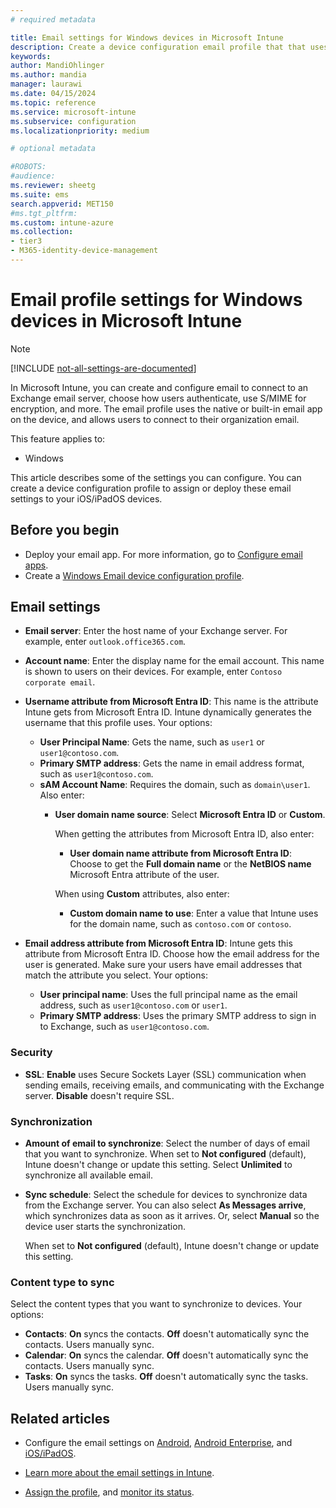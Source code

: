 ```yaml
---
# required metadata

title: Email settings for Windows devices in Microsoft Intune
description: Create a device configuration email profile that that uses Exchange servers, and retrieves attributes from Microsoft Entra ID. You can also enable SSL, and synchronize email and schedules on Windows 10/11 client devices using Microsoft Intune.
keywords:
author: MandiOhlinger
ms.author: mandia
manager: laurawi
ms.date: 04/15/2024
ms.topic: reference
ms.service: microsoft-intune
ms.subservice: configuration
ms.localizationpriority: medium

# optional metadata

#ROBOTS:
#audience:
ms.reviewer: sheetg
ms.suite: ems
search.appverid: MET150
#ms.tgt_pltfrm:
ms.custom: intune-azure
ms.collection:
- tier3
- M365-identity-device-management
---
```


# Email profile settings for Windows devices in Microsoft Intune

> [!NOTE]
> [!INCLUDE [not-all-settings-are-documented](../includes/not-all-settings-are-documented.md)]

In Microsoft Intune, you can create and configure email to connect to an Exchange email server, choose how users authenticate, use S/MIME for encryption, and more. The email profile uses the native or built-in email app on the device, and allows users to connect to their organization email.

This feature applies to:

- Windows

This article describes some of the settings you can configure. You can create a device configuration profile to assign or deploy these email settings to your iOS/iPadOS devices.

## Before you begin

- Deploy your email app. For more information, go to [Configure email apps](email-settings-configure.md).
- Create a [Windows Email device configuration profile](email-settings-configure.md).

## Email settings

- **Email server**: Enter the host name of your Exchange server. For example, enter `outlook.office365.com`.
- **Account name**: Enter the display name for the email account. This name is shown to users on their devices. For example, enter `Contoso corporate email`.
- **Username attribute from Microsoft Entra ID**: This name is the attribute Intune gets from Microsoft Entra ID. Intune dynamically generates the username that this profile uses. Your options:
  - **User Principal Name**: Gets the name, such as `user1` or `user1@contoso.com`.
  - **Primary SMTP address**: Gets the name in email address format, such as `user1@contoso.com`.
  - **sAM Account Name**: Requires the domain, such as `domain\user1`. Also enter:  
    - **User domain name source**: Select **Microsoft Entra ID** or **Custom**.

      When getting the attributes from Microsoft Entra ID, also enter:
      - **User domain name attribute from Microsoft Entra ID**: Choose to get the **Full domain name** or the **NetBIOS name** Microsoft Entra attribute of the user.

      When using **Custom** attributes, also enter:
      - **Custom domain name to use**: Enter a value that Intune uses for the domain name, such as `contoso.com` or `contoso`.

- **Email address attribute from Microsoft Entra ID**: Intune gets this attribute from Microsoft Entra ID. Choose how the email address for the user is generated. Make sure your users have email addresses that match the attribute you select. Your options:
  - **User principal name**: Uses the full principal name as the email address, such as `user1@contoso.com` or `user1`.
  - **Primary SMTP address**: Uses the primary SMTP address to sign in to Exchange, such as `user1@contoso.com`.

### Security

- **SSL**: **Enable** uses Secure Sockets Layer (SSL) communication when sending emails, receiving emails, and communicating with the Exchange server. **Disable** doesn't require SSL.

### Synchronization

- **Amount of email to synchronize**: Select the number of days of email that you want to synchronize. When set to **Not configured** (default), Intune doesn't change or update this setting. Select **Unlimited** to synchronize all available email.
- **Sync schedule**: Select the schedule for devices to synchronize data from the Exchange server. You can also select **As Messages arrive**, which synchronizes data as soon as it arrives. Or, select **Manual** so the device user starts the synchronization.

  When set to **Not configured** (default), Intune doesn't change or update this setting.

### Content type to sync

Select the content types that you want to synchronize to devices. Your options:

- **Contacts**: **On** syncs the contacts. **Off** doesn't automatically sync the contacts. Users manually sync.
- **Calendar**: **On** syncs the calendar. **Off** doesn't automatically sync the contacts. Users manually sync.
- **Tasks**: **On** syncs the tasks. **Off** doesn't automatically sync the tasks. Users manually sync.

## Related articles

- Configure the email settings on [Android](email-settings-android.md), [Android Enterprise](email-settings-android-enterprise.md), and [iOS/iPadOS](email-settings-ios.md).

- [Learn more about the email settings in Intune](email-settings-configure.md).

- [Assign the profile](device-profile-assign.md), and [monitor its status](device-profile-monitor.md).

